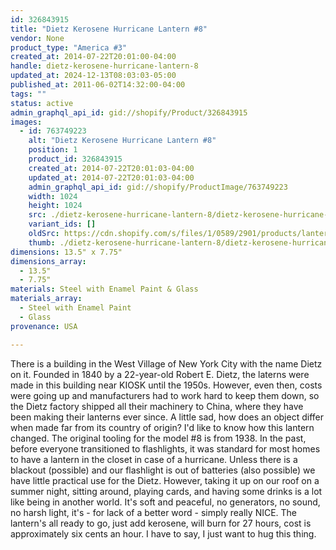 ```yaml
---
id: 326843915
title: "Dietz Kerosene Hurricane Lantern #8"
vendor: None
product_type: "America #3"
created_at: 2014-07-22T20:01:00-04:00
handle: dietz-kerosene-hurricane-lantern-8
updated_at: 2024-12-13T08:03:03-05:00
published_at: 2011-06-02T14:32:00-04:00
tags: ""
status: active
admin_graphql_api_id: gid://shopify/Product/326843915
images:
  - id: 763749223
    alt: "Dietz Kerosene Hurricane Lantern #8"
    position: 1
    product_id: 326843915
    created_at: 2014-07-22T20:01:03-04:00
    updated_at: 2014-07-22T20:01:03-04:00
    admin_graphql_api_id: gid://shopify/ProductImage/763749223
    width: 1024
    height: 1024
    src: ./dietz-kerosene-hurricane-lantern-8/dietz-kerosene-hurricane-lantern-8__0.jpg
    variant_ids: []
    oldSrc: https://cdn.shopify.com/s/files/1/0589/2901/products/lantern.jpeg?v=1406073663
    thumb: ./dietz-kerosene-hurricane-lantern-8/dietz-kerosene-hurricane-lantern-8__0-thumb.jpg
dimensions: 13.5" x 7.75"
dimensions_array:
  - 13.5"
  - 7.75"
materials: Steel with Enamel Paint & Glass
materials_array:
  - Steel with Enamel Paint
  - Glass
provenance: USA

---
```


There is a building in the West Village of New York City with the name Dietz on it. Founded in 1840 by a 22-year-old Robert E. Dietz, the laterns were made in this building near KIOSK until the 1950s. However, even then, costs were going up and manufacturers had to work hard to keep them down, so the Dietz factory shipped all their machinery to China, where they have been making their lanterns ever since. A little sad, how does an object differ when made far from its country of origin? I'd like to know how this lantern changed. The original tooling for the model #8 is from 1938. In the past, before everyone transitioned to flashlights, it was standard for most homes to have a lantern in the closet in case of a hurricane. Unless there is a blackout (possible) and our flashlight is out of batteries (also possible) we have little practical use for the Dietz. However, taking it up on our roof on a summer night, sitting around, playing cards, and having some drinks is a lot like being in another world. It's soft and peaceful, no generators, no sound, no harsh light, it's - for lack of a better word - simply really NICE. The lantern's all ready to go, just add kerosene, will burn for 27 hours, cost is approximately six cents an hour. I have to say, I just want to hug this thing.